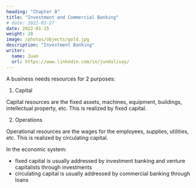 ```yaml
---
heading: "Chapter 8"
title: "Investment and Commercial Banking"
# date: 2022-03-27
date: 2022-01-15
weight: 28
image: /photos/objects/gold.jpg
description: "Investment Banking"
writer:
  name: Juan
  url: https://www.linkedin.com/in/jundalisay/
---
```



A business needs resources for 2 purposes:

1. Capital

Capital resources are the fixed assets, machines, equipment, buildings, intellectual property, etc. This is realized by fixed capital.

2. Operations

Operational resources are the wages for the employees, supplies, utilities, etc. This is realized by circulating capital.

In the economic system:
- fixed capital is usually addressed by investment banking and venture capitalists through investments
- circulating capital is usually addressed by commercial banking through loans

